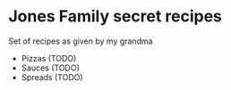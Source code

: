 # Jones Family secret recipes

Set of recipes as given by my grandma

- Pizzas (TODO)
- Sauces (TODO)
- Spreads (TODO)